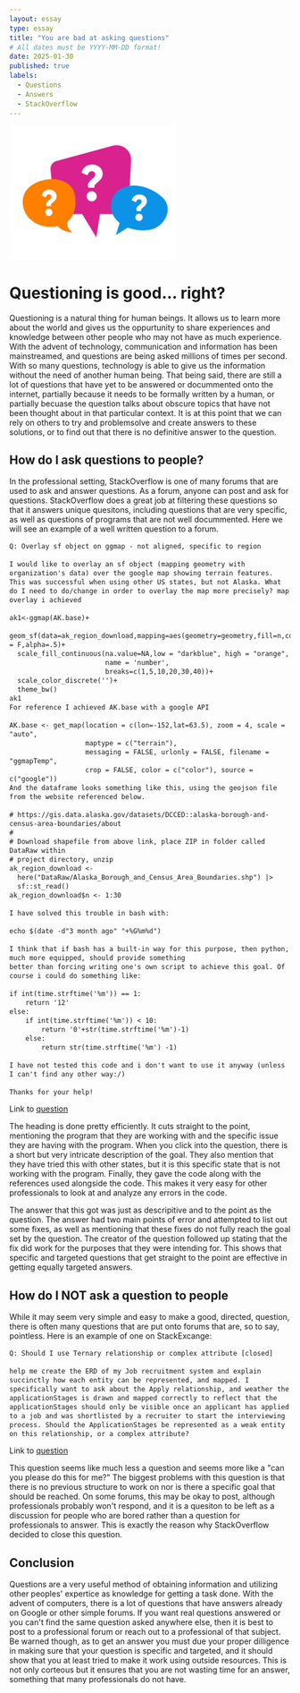 ```yaml
---
layout: essay
type: essay
title: "You are bad at asking questions"
# All dates must be YYYY-MM-DD format!
date: 2025-01-30
published: true
labels:
  - Questions
  - Answers
  - StackOverflow
---
```


<img width="300px" class="rounded float-start pe-4" src="../img/istockphoto-1386740242-612x612.jpg">

# Questioning is good... right?
Questioning is a natural thing for human beings. It allows us to learn more about the world and gives us the oppurtunity to share experiences and knowledge between other people who may not have as much experience. With the advent of technology, communication and information has been mainstreamed, and questions are being asked millions of times per second. With so many questions, technology is able to give us the information without the need of another human being. That being said, there are still a lot of questions that have yet to be answered or docummented onto the internet, partially because it needs to be formally written by a human, or partially becuase the question talks about obscure topics that have not been thought about in that particular context. It is at this point that we can rely on others to try and problemsolve and create answers to these solutions, or to find out that there is no definitive answer to the question.

## How do I ask questions to people?
In the professional setting, StackOverflow is one of many forums that are used to ask and answer questions. As a forum, anyone can post and ask for questions. StackOverflow does a great job at filtering these questions so that it answers unique quesitons, including questions that are very specific, as well as questions of programs that are not well docummented. Here we will see an example of a well written question to a forum. 

```
Q: Overlay sf object on ggmap - not aligned, specific to region

I would like to overlay an sf object (mapping geometry with organization's data) over the google map showing terrain features. This was successful when using other US states, but not Alaska. What do I need to do/change in order to overlay the map more precisely? map overlay i achieved

ak1<-ggmap(AK.base)+
  geom_sf(data=ak_region_download,mapping=aes(geometry=geometry,fill=n,color=''),inherit.aes = F,alpha=.5)+
  scale_fill_continuous(na.value=NA,low = "darkblue", high = "orange", 
                        name = 'number',
                        breaks=c(1,5,10,20,30,40))+
  scale_color_discrete('')+
  theme_bw()
ak1
For reference I achieved AK.base with a google API

AK.base <- get_map(location = c(lon=-152,lat=63.5), zoom = 4, scale = "auto", 
                   maptype = c("terrain"), 
                   messaging = FALSE, urlonly = FALSE, filename = "ggmapTemp", 
                   crop = FALSE, color = c("color"), source = c("google"))
And the dataframe looks something like this, using the geojson file from the website referenced below.

# https://gis.data.alaska.gov/datasets/DCCED::alaska-borough-and-census-area-boundaries/about
#
# Download shapefile from above link, place ZIP in folder called DataRaw within 
# project directory, unzip
ak_region_download <-
  here("DataRaw/Alaska_Borough_and_Census_Area_Boundaries.shp") |> 
  sf::st_read()
ak_region_download$n <- 1:30

I have solved this trouble in bash with:

echo $(date -d"3 month ago" "+%G%m%d")

I think that if bash has a built-in way for this purpose, then python, much more equipped, should provide something 
better than forcing writing one's own script to achieve this goal. Of course i could do something like:

if int(time.strftime('%m')) == 1:
    return '12'
else:
    if int(time.strftime('%m')) < 10:
        return '0'+str(time.strftime('%m')-1)
    else:
        return str(time.strftime('%m') -1)
        
I have not tested this code and i don't want to use it anyway (unless I can't find any other way:/)

Thanks for your help!
```
Link to [question](https://stackoverflow.com/questions/79398303/overlay-sf-object-on-ggmap-not-aligned-specific-to-region)

The heading is done pretty efficiently. It cuts straight to the point, mentioning the program that they are working with and the specific issue they are having with the program. When you click into the question, there is a short but very intricate description of the goal. They also mention that they have tried this with other states, but it is this specific state that is not working with the program. Finally, they gave the code along with the references used alongside the code. This makes it very easy for other professionals to look at and analyze any errors in the code. 

The answer that this got was just as descripitive and to the point as the question. The answer had two main points of error and attempted to list out some fixes, as well as mentioning that these fixes do not fully reach the goal set by the question. The creator of the question followed up stating that the fix did work for the purposes that they were intending for. This shows that specific and targeted questions that get straight to the point are effective in getting equally targeted answers.

## How do I NOT ask a question to people

While it may seem very simple and easy to make a good, directed, question, there is often many questions that are put onto forums that are, so to say, pointless. Here is an example of one on StackExcange:

```
Q: Should I use Ternary relationship or complex attribute [closed]

help me create the ERD of my Job recruitment system and explain succinctly how each entity can be represented, and mapped. I specifically want to ask about the Apply relationship, and weather the applicationStages is drawn and mapped correctly to reflect that the applicationStages should only be visible once an applicant has applied to a job and was shortlisted by a recruiter to start the interviewing process. Should the ApplicationStages be represented as a weak entity on this relationship, or a complex attribute?
```
Link to [question](https://stackoverflow.com/questions/79401235/should-i-use-ternary-relationship-or-complex-attribute)

This question seems like much less a question and seems more like a "can you please do this for me?" The biggest problems with this question is that there is no previous structure to work on nor is there a specific goal that should be reached. On some forums, this may be okay to post, although professionals probably won't respond, and it is a quesiton to be left as a discussion for people who are bored rather than a question for professionals to answer. This is exactly the reason why StackOverflow decided to close this question.  

## Conclusion
Questions are a very useful method of obtaining information and utilizing other peoples' expertice as knowledge for getting a task done. With the advent of computers, there is a lot of questions that have answers already on Google or other simple forums. If you want real questions answered or you can't find the same question asked anywhere else, then it is best to post to a professional forum or reach out to a professional of that subject. Be warned though, as to get an answer you must due your proper dilligence in making sure that your question is specific and targeted, and it should show that you at least tried to make it work using outside resources. This is not only corteous but it ensures that you are not wasting time for an answer, something that many professionals do not have. 
